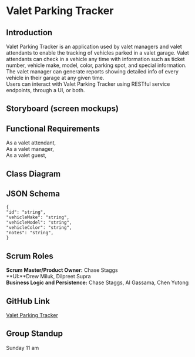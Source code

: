 # Valet Parking Tracker

## Introduction

Valet Parking Tracker is an application used by valet managers and valet attendants to enable the tracking of vehicles parked in a valet garage. Valet attendants can check in a vehicle any time with information such as ticket number, vehicle make, model, color, parking spot, and special information.  
The valet manager can generate reports showing detailed info of every vehicle in their garage at any given time.  
Users can interact with Valet Parking Tracker using RESTful service endpoints, through a UI, or both.

## Storyboard (screen mockups)

## Functional Requirements

As a valet attendant,  
As a valet manager,  
As a valet guest,  

## Class Diagram

## JSON Schema

```
{  
"id": "string",  
"vehicleMake": "string",  
"vehicleModel": "string",  
"vehicleColor": "string",  
"notes": "string",  
}
```

## Scrum Roles

**Scrum Master/Product Owner:** Chase Staggs  
**UI:**Drew Miluk, Dilpreet Supra  
**Business Logic and Persistence:**  Chase Staggs, Al Gassama, Chen Yutong  

## GitHub Link
[Valet Parking Tracker](https://github.com/whsiq/ValetParkingTracker)  
## Group Standup
Sunday 11 am
